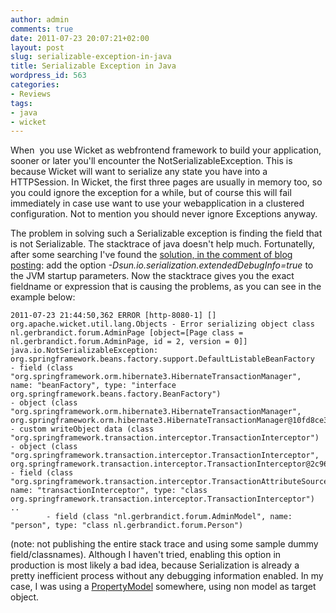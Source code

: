 ```yaml
---
author: admin
comments: true
date: 2011-07-23 20:07:21+02:00
layout: post
slug: serializable-exception-in-java
title: Serializable Exception in Java
wordpress_id: 563
categories:
- Reviews
tags:
- java
- wicket
---
```


When  you use Wicket as webfrontend framework to build your application, sooner or later you'll encounter the NotSerializableException. This is because Wicket will want to serialize any state you have into a HTTPSession. In Wicket, the first three pages are usually in memory too, so you could ignore the exception for a while, but of course this will fail immediately in case use want to use your webapplication in a clustered configuration. Not to mention you should never ignore Exceptions anyway.

The problem in solving such a Serializable exception is finding the field that is not Serializable. The stacktrace of java doesn't help much. Fortunatelly, after some searching I've found the [solution, in the comment of blog posting](http://blog.crazybob.org/2007/02/debugging-serialization.html): add the option _-Dsun.io.serialization.extendedDebugInfo=true_ to the JVM startup parameters.
Now the stacktrace gives you the exact fieldname or expression that is causing the problems, as you can see in the example below:

    
    2011-07-23 21:44:50,362 ERROR [http-8080-1] [] org.apache.wicket.util.lang.Objects - Error serializing object class nl.gerbrandict.forum.AdminPage [object=[Page class = nl.gerbrandict.forum.AdminPage, id = 2, version = 0]]
    java.io.NotSerializableException: org.springframework.beans.factory.support.DefaultListableBeanFactory
    - field (class "org.springframework.orm.hibernate3.HibernateTransactionManager", name: "beanFactory", type: "interface org.springframework.beans.factory.BeanFactory")
    - object (class "org.springframework.orm.hibernate3.HibernateTransactionManager", org.springframework.orm.hibernate3.HibernateTransactionManager@10fd8ce3)
    - custom writeObject data (class "org.springframework.transaction.interceptor.TransactionInterceptor")
    - object (class "org.springframework.transaction.interceptor.TransactionInterceptor", org.springframework.transaction.interceptor.TransactionInterceptor@2c96cb51)
    - field (class "org.springframework.transaction.interceptor.TransactionAttributeSourceAdvisor", name: "transactionInterceptor", type: "class org.springframework.transaction.interceptor.TransactionInterceptor")
    ..
            - field (class "nl.gerbrandict.forum.AdminModel", name: "person", type: "class nl.gerbrandict.forum.Person")


(note: not publishing the entire stack trace and using some sample dummy field/classnames).
Although I haven't tried, enabling this option in production is most likely a bad idea, because Serialization is already a pretty inefficient process without any debugging information enabled. In my case, I was using a [PropertyModel](http://wicket.apache.org/apidocs/1.4/org/apache/wicket/model/PropertyModel.html) somewhere, using non model as target object.
